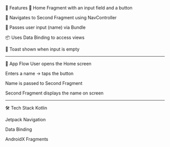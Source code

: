 🚀 Features
📍 Home Fragment with an input field and a button

🔀 Navigates to Second Fragment using NavController

🧠 Passes user input (name) via Bundle

📦 Uses Data Binding to access views

🔔 Toast shown when input is empty

-----------------------------------------------------
🧩 App Flow
User opens the Home screen

Enters a name → taps the button

Name is passed to Second Fragment

Second Fragment displays the name on screen

-----------------------------------------------------
🛠 Tech Stack
Kotlin

Jetpack Navigation

Data Binding

AndroidX Fragments
